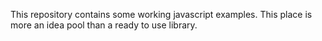 This repository contains some working javascript examples. This place is more an
idea pool than a ready to use library.
